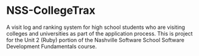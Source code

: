 NSS-CollegeTrax
===============

A visit log and ranking system for high school students who are visiting colleges and universities as part of the application process. This is project for the Unit 2 (Ruby) portion of the Nashville Software School Software Development Fundamentals course.  
